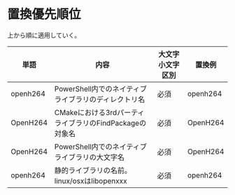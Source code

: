 # 置換優先順位

上から順に適用していく。

|単語|内容|大文字小文字区別|置換例|
|---|---|---|---|
|openh264|PowerShell内でのネイティブライブラリのディレクトリ名|必須|openh264|
|OpenH264|CMakeにおける3rdパーティライブラリのFindPackageの対象名|必須|OpenH264|
|OpenH264|PowerShell内でのネイティブライブラリの大文字名|必須|OpenH264|
|openh264|静的ライブラリの名前。linux/osxはlibopenxxx|必須|openh264|

